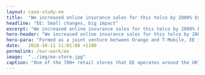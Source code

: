 ```yaml
---
layout: case-study-ee
title:  "We increased online insurance sales for this telco by 2800% by changing two words"
headline: "EE: Small changes, big impact"
excerpt: "We increased online insurance sales for this telco by 2800% by changing two words"
hero-header: "We increased online insurance sales for this telco by 2800% by changing two words"
hero-para: "Formed as a joint venture between Orange and T-Mobile, EE is the largest mobile telco in the UK. We were engaged soon after a site re-launch to undertake usability research with a view to increasing checkout conversion by simplifying and streamlining product discovery and purchase."
date:   2018-10-11 11:01:08 +1100
permalink: /our-work/ee
image:  "../img/ee-store.jpg"
caption: "One of the 700+ retail stores that EE operates around the UK"
---
```

